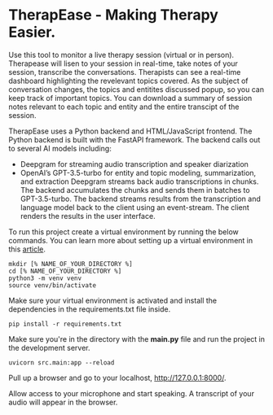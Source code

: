# TherapEase - Making Therapy Easier.

Use this tool to monitor a live therapy session (virtual or in person).
Therapease will lisen to your session in real-time, take notes of your session, transcribe the conversations.
Therapists can see a real-time dashboard highlighting the revelevant topics covered.
As the subject of conversation changes, the topics and entitites discussed popup, so you can keep track of important topics.
You can download a summary of session notes relevant to each topic and entity and the entire transcipt of the session.

TherapEase uses a Python backend and HTML/JavaScript frontend.
The Python backend is built with the FastAPI framework.
The backend calls out to several AI models including:
- Deepgram for streaming audio transcription and speaker diarization
- OpenAI’s GPT-3.5-turbo for entity and topic modeling, summarization, and extraction
Deepgram streams back audio transcriptions in chunks. The backend accumulates the chunks and sends them in batches to GPT-3.5-turbo.
The backend streams results from the transcription and language model back to the client using an event-stream.
The client renders the results in the user interface.

To run this project create a virtual environment by running the below commands. You can learn more about setting up a virtual environment in this [article](https://developers.deepgram.com/blog/2022/02/python-virtual-environments/). 

```
mkdir [% NAME_OF_YOUR_DIRECTORY %]
cd [% NAME_OF_YOUR_DIRECTORY %]
python3 -m venv venv
source venv/bin/activate
```

Make sure your virtual environment is activated and install the dependencies in the requirements.txt file inside. 

```
pip install -r requirements.txt
```

Make sure you're in the directory with the **main.py** file and run the project in the development server.

```
uvicorn src.main:app --reload
```

Pull up a browser and go to your localhost, http://127.0.0.1:8000/.

Allow access to your microphone and start speaking. A transcript of your audio will appear in the browser. 


